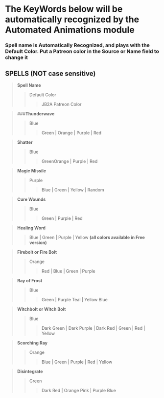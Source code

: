# The KeyWords below will be automatically recognized by the Automated Animations module

### Spell name is Automatically Recognized, and plays with the Default Color. Put a Patreon color in the Source or Name field to change it

## SPELLS  (NOT case sensitive)

>**Spell Name**
>>Default Color
>>>JB2A Patreon Color

>###**Thunderwave**
>>Blue
>>>Green | Orange | Purple | Red  

>**Shatter**
>>Blue
>>>GreenOrange | Purple | Red  

>**Magic Missile**
>>Purple
>>>Blue | Green | Yellow | Random  

>**Cure Wounds**
>>Blue
>>>Green | Purple | Red  

>**Healing Word**
>>Blue | Green | Purple | Yellow **(all colors available in Free version)**  

>**Firebolt or Fire Bolt**
>>Orange
>>>Red | Blue | Green | Purple  

>**Ray of Frost**
>>Blue
>>>Green | Purple Teal | Yellow Blue  

>**Witchbolt or Witch Bolt**
>>Blue
>>>Dark Green | Dark Purple | Dark Red | Green | Red | Yellow  

>**Scorching Ray**
>>Orange
>>>Blue | Green | Purple | Red | Yellow  

>**Disintegrate**
>>Green
>>>Dark Red | Orange Pink | Purple Blue


